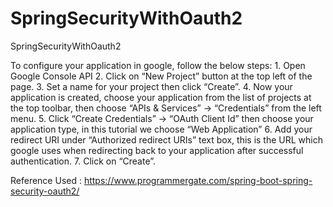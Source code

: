# SpringSecurityWithOauth2
SpringSecurityWithOauth2

To configure your application in google, follow the below steps:
    1. Open Google Console API
    2. Click on “New Project” button at the top left of the page.
    3. Set a name for your project then click “Create”.
    4. Now your application is created, choose your application from the list of projects at the top toolbar, 
       then choose “APIs & Services” -> “Credentials” from the left menu.
    5. Click “Create Credentials” -> “OAuth Client Id” then choose your application type, 
        in this tutorial we choose “Web Application”
    6. Add your redirect URI under “Authorized redirect URIs” text box, this is the URL which google uses when redirecting back 
    to your application after successful authentication.
    7. Click on “Create”. 

Reference Used : https://www.programmergate.com/spring-boot-spring-security-oauth2/
